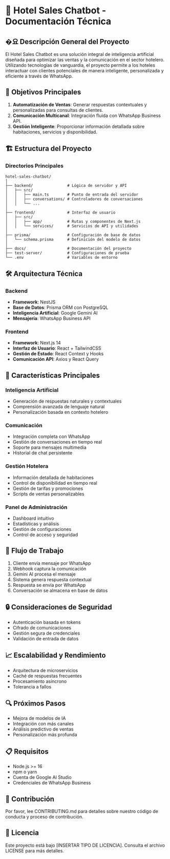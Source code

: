 # 🏨 Hotel Sales Chatbot - Documentación Técnica

## �요 Descripción General del Proyecto

El Hotel Sales Chatbot es una solución integral de inteligencia artificial diseñada para optimizar las ventas y la comunicación en el sector hotelero. Utilizando tecnologías de vanguardia, el proyecto permite a los hoteles interactuar con clientes potenciales de manera inteligente, personalizada y eficiente a través de WhatsApp.

## 🎯 Objetivos Principales

1. **Automatización de Ventas**: Generar respuestas contextuales y personalizadas para consultas de clientes.
2. **Comunicación Multicanal**: Integración fluida con WhatsApp Business API.
3. **Gestión Inteligente**: Proporcionar información detallada sobre habitaciones, servicios y disponibilidad.

## 🏗️ Estructura del Proyecto

### Directorios Principales

```
hotel-sales-chatbot/
│
├── backend/               # Lógica de servidor y API
│   ├── src/
│   │   ├── main.ts        # Punto de entrada del servidor
│   │   ├── conversations/ # Controladores de conversaciones
│   │   └── ...
│
├── frontend/              # Interfaz de usuario
│   ├── src/
│   │   ├── app/           # Rutas y componentes de Next.js
│   │   └── services/      # Servicios de API y utilidades
│
├── prisma/                # Configuración de base de datos
│   └── schema.prisma      # Definición del modelo de datos
│
├── docs/                  # Documentación del proyecto
├── test-server/           # Configuraciones de prueba
└── .env                   # Variables de entorno
```

## 🛠️ Arquitectura Técnica

### Backend
- **Framework**: NestJS
- **Base de Datos**: Prisma ORM con PostgreSQL
- **Inteligencia Artificial**: Google Gemini AI
- **Mensajería**: WhatsApp Business API

### Frontend
- **Framework**: Next.js 14
- **Interfaz de Usuario**: React + TailwindCSS
- **Gestión de Estado**: React Context y Hooks
- **Comunicación API**: Axios y React Query

## 🌟 Características Principales

### Inteligencia Artificial
- Generación de respuestas naturales y contextuales
- Comprensión avanzada de lenguaje natural
- Personalización basada en contexto hotelero

### Comunicación
- Integración completa con WhatsApp
- Gestión de conversaciones en tiempo real
- Soporte para mensajes multimedia
- Historial de chat persistente

### Gestión Hotelera
- Información detallada de habitaciones
- Control de disponibilidad en tiempo real
- Gestión de tarifas y promociones
- Scripts de ventas personalizables

### Panel de Administración
- Dashboard intuitivo
- Estadísticas y análisis
- Gestión de configuraciones
- Control de acceso y seguridad

## 🚀 Flujo de Trabajo

1. Cliente envía mensaje por WhatsApp
2. Webhook captura la comunicación
3. Gemini AI procesa el mensaje
4. Sistema genera respuesta contextual
5. Respuesta se envía por WhatsApp
6. Conversación se almacena en base de datos

## 🔒 Consideraciones de Seguridad

- Autenticación basada en tokens
- Cifrado de comunicaciones
- Gestión segura de credenciales
- Validación de entrada de datos

## 📈 Escalabilidad y Rendimiento

- Arquitectura de microservicios
- Caché de respuestas frecuentes
- Procesamiento asíncrono
- Tolerancia a fallos

## 🔍 Próximos Pasos

- Mejora de modelos de IA
- Integración con más canales
- Análisis predictivo de ventas
- Personalización más profunda

## 📋 Requisitos

- Node.js >= 16
- npm o yarn
- Cuenta de Google AI Studio
- Credenciales de WhatsApp Business

## 🤝 Contribución

Por favor, lee CONTRIBUTING.md para detalles sobre nuestro código de conducta y proceso de contribución.

## 📄 Licencia

Este proyecto está bajo [INSERTAR TIPO DE LICENCIA]. Consulta el archivo LICENSE para más detalles.
